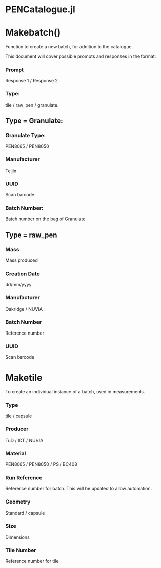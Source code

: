 # PENCatalogue.jl

# Makebatch()

Function to create a new batch, for addition to the catalogue.

This document will cover possible prompts and responses in the format:
### Prompt
Response 1 / Response 2

### Type:
tile / raw_pen / granulate.

## Type = Granulate:

###  Granulate Type:
PEN8065 / PEN8050

### Manufacturer
Teijin

### UUID
Scan barcode

### Batch Number:
Batch number on the bag of Granulate

## Type = raw_pen

### Mass
Mass produced

### Creation Date
dd/mm/yyyy

### Manufacturer
Oakridge / NUVIA

### Batch Number
Reference number

### UUID
Scan barcode

# Maketile
To create an individual instance of a batch, used in measurements.

### Type

tile / capsule

### Producer
TuD / ICT / NUVIA

### Material
PEN8065 / PEN8050 / PS / BC408

### Run Reference
Reference number for batch. This will be updated to allow automation.

### Geometry
Standard / capsule

### Size
Dimensions

### Tile Number
Reference number for tile
